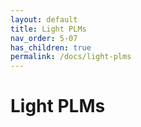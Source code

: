 ```yaml
---
layout: default
title: Light PLMs
nav_order: 5-07
has_children: true
permalink: /docs/light-plms
---
```


# Light PLMs

